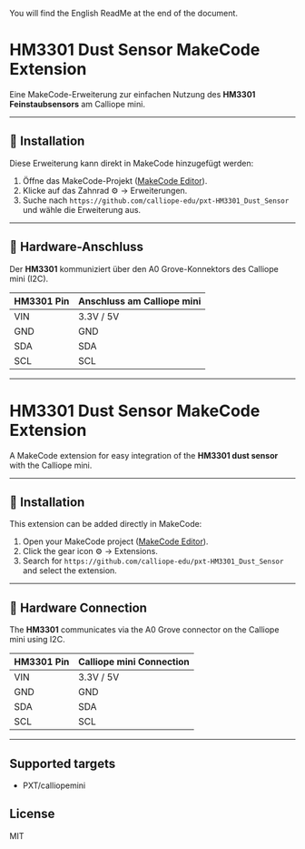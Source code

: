 You will find the English ReadMe at the end of the document.

# HM3301 Dust Sensor MakeCode Extension

Eine MakeCode-Erweiterung zur einfachen Nutzung des **HM3301 Feinstaubsensors** am Calliope mini.

---

## 🧩 Installation

Diese Erweiterung kann direkt in MakeCode hinzugefügt werden:

1. Öffne das MakeCode-Projekt ([MakeCode Editor](https://makecode.calliope.cc/)).
2. Klicke auf das Zahnrad ⚙️ → Erweiterungen.
3. Suche nach `https://github.com/calliope-edu/pxt-HM3301_Dust_Sensor` und wähle die Erweiterung aus.

---

## 🔌 Hardware-Anschluss

Der **HM3301** kommuniziert über den A0 Grove-Konnektors des Calliope mini (I2C).

| HM3301 Pin | Anschluss am Calliope mini   |
|------------|------------------------------|
| VIN        | 3.3V / 5V                    |
| GND        | GND                          |
| SDA        | SDA                          |
| SCL        | SCL                          |

---



# HM3301 Dust Sensor MakeCode Extension

A MakeCode extension for easy integration of the **HM3301 dust sensor** with the Calliope mini.

---

## 🧩 Installation

This extension can be added directly in MakeCode:

1. Open your MakeCode project ([MakeCode Editor](https://makecode.calliope.cc/)).
2. Click the gear icon ⚙️ → Extensions.
3. Search for `https://github.com/calliope-edu/pxt-HM3301_Dust_Sensor` and select the extension.

---

## 🔌 Hardware Connection

The **HM3301** communicates via the A0 Grove connector on the Calliope mini using I2C.

| HM3301 Pin | Calliope mini Connection     |
|------------|------------------------------|
| VIN        | 3.3V / 5V                    |
| GND        | GND                          |
| SDA        | SDA                          |
| SCL        | SCL                          |

---


## Supported targets

* PXT/calliopemini
  
## License

MIT
